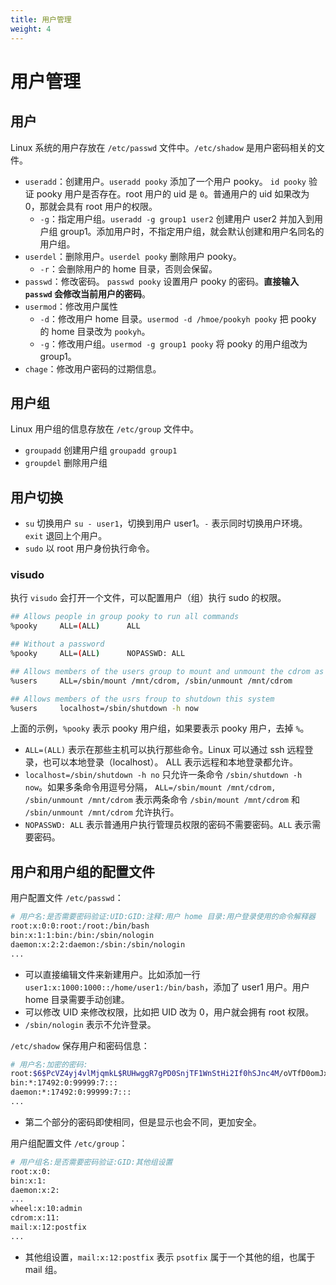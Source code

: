 ```yaml
---
title: 用户管理
weight: 4
---
```


# 用户管理

## 用户

Linux 系统的用户存放在 `/etc/passwd` 文件中。`/etc/shadow` 是用户密码相关的文件。

- `useradd`：创建用户。`useradd pooky` 添加了一个用户 pooky。 `id pooky` 验证 pooky 用户是否存在。root 用户的 uid 是 `0`。普通用户的 uid 如果改为 0，那就会具有 root 用户的权限。
  - `-g`：指定用户组。`useradd -g group1 user2` 创建用户 user2 并加入到用户组 group1。添加用户时，不指定用户组，就会默认创建和用户名同名的用户组。
- `userdel`：删除用户。`userdel pooky` 删除用户 pooky。
  - `-r`：会删除用户的 home 目录，否则会保留。
- `passwd`：修改密码。 `passwd pooky` 设置用户 pooky 的密码。**直接输入 `passwd` 会修改当前用户的密码**。
- `usermod`：修改用户属性
  - `-d`：修改用户 home 目录。`usermod -d /hmoe/pookyh pooky` 把 pooky 的 home 目录改为 `pookyh`。
  - `-g`：修改用户组。`usermod -g group1 pooky` 将 pooky 的用户组改为 group1。
- `chage`：修改用户密码的过期信息。

## 用户组

Linux 用户组的信息存放在 `/etc/group` 文件中。

- `groupadd` 创建用户组 `groupadd group1`
- `groupdel` 删除用户组
  
## 用户切换

- `su` 切换用户 `su - user1`，切换到用户 user1。`-` 表示同时切换用户环境。`exit` 退回上个用户。
- `sudo` 以 root 用户身份执行命令。

### visudo

执行 `visudo` 会打开一个文件，可以配置用户（组）执行 sudo 的权限。

```bash
## Allows people in group pooky to run all commands
%pooky     ALL=(ALL)      ALL

## Without a password
%pooky     ALL=(ALL)      NOPASSWD: ALL

## Allows members of the users group to mount and unmount the cdrom as root
%users     ALL=/sbin/mount /mnt/cdrom, /sbin/unmount /mnt/cdrom

## Allows members of the usrs froup to shutdown this system
%users     localhost=/sbin/shutdown -h now
```

上面的示例，`%pooky` 表示 pooky 用户组，如果要表示 pooky 用户，去掉 `%`。

- `ALL=(ALL)` 表示在那些主机可以执行那些命令。Linux 可以通过 ssh 远程登录，也可以本地登录（localhost）。
ALL 表示远程和本地登录都允许。
- `localhost=/sbin/shutdown -h no` 只允许一条命令 `/sbin/shutdown -h now`。如果多条命令用逗号分隔，
`ALL=/sbin/mount /mnt/cdrom, /sbin/unmount /mnt/cdrom` 表示两条命令 `/sbin/mount /mnt/cdrom`
和 `/sbin/unmount /mnt/cdrom` 允许执行。
- `NOPASSWD: ALL` 表示普通用户执行管理员权限的密码不需要密码。`ALL` 表示需要密码。

## 用户和用户组的配置文件

用户配置文件 `/etc/passwd`：

```bash
# 用户名:是否需要密码验证:UID:GID:注释:用户 home 目录:用户登录使用的命令解释器
root:x:0:0:root:/root:/bin/bash
bin:x:1:1:bin:/bin:/sbin/nologin
daemon:x:2:2:daemon:/sbin:/sbin/nologin
...
```

- 可以直接编辑文件来新建用户。比如添加一行 `user1:x:1000:1000::/home/user1:/bin/bash`，添加了 user1 用户。用户 home
目录需要手动创建。
- 可以修改 UID 来修改权限，比如把 UID 改为 0，用户就会拥有 root 权限。
- `/sbin/nologin` 表示不允许登录。

`/etc/shadow` 保存用户和密码信息：

```bash
# 用户名:加密的密码:
root:$6$PcVZ4yj4vlMjqmkL$RUHwggR7gPD0SnjTF1WnStHi2If0hSJnc4M/oVTfD0omJxVGhQgnQhBKRNPiwcBSeL72IerSphnEVdaomgjx./::0:99999:7:::
bin:*:17492:0:99999:7:::
daemon:*:17492:0:99999:7:::
...
```

- 第二个部分的密码即使相同，但是显示也会不同，更加安全。

用户组配置文件 `/etc/group`：

```bash
# 用户组名:是否需要密码验证:GID:其他组设置
root:x:0:
bin:x:1:
daemon:x:2:
...
wheel:x:10:admin
cdrom:x:11:
mail:x:12:postfix
...
```

- 其他组设置，`mail:x:12:postfix` 表示 `psotfix` 属于一个其他的组，也属于 mail 组。
